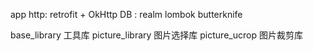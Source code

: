 
app
  http: retrofit + OkHttp
  DB  : realm
  lombok
  butterknife

base_library 工具库
picture_library 图片选择库
picture_ucrop 图片裁剪库

